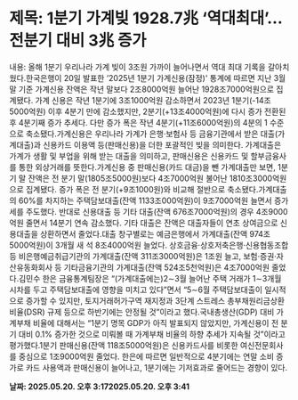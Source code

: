 # **제목: 1분기 가계빚 1928.7兆 ‘역대최대’… 전분기 대비 3兆 증가**

  내용: 올해 1분기 우리나라 가계 빚이 3조원 가까이 늘어나면서 역대 최대 기록을 갈아치웠다.한국은행이 20일 발표한 ’2025년 1분기 가계신용(잠정)' 통계에 따르면 지난 3월 말 기준 가계신용 잔액은 작년 말보다 2조8000억원 늘어난 1928조7000억원으로 집계됐다.        가계 신용은 작년 1분기에 3조1000억원 감소하면서 2023년 1분기(-14조5000억원) 이후 4분기 만에 감소했지만, 2분기(+13조4000억원)에 다시 증가 전환된 후 4분기째 증가 추세다. 다만 증가 폭은 작년 4분기(+11조6000억원)의 4분의 1 수준으로 축소됐다.가계신용은 우리나라 가계가 은행·보험사 등 금융기관에서 받은 대출(가계대출)과 신용카드 이용액 등(판매신용)을 더한 포괄적인 빚을 의미한다. 가계대출은 가계가 생활 및 부업을 위해 받는 대출을 의미하고, 판매신용은 신용카드 및 할부금융사를 통한 외상거래를 뜻한다.가계신용 중 판매신용(카드 대금)을 뺀 가계대출만 보면, 1분기 말 잔액은 전 분기 말(1805조5000원)보다 4조7000억원 불어난 1810조3000억원으로 집계됐다. 증가 폭은 전 분기(+9조1000원)와 비교해 절반으로 축소됐다.가계대출의 60%를 차지하는 주택담보대출(잔액 1133조000억원)이 9조7000억원 늘면서 증가세를 주도했다. 반대로 신용대출 등 기타 대출(잔액 676조7000억원)의 경우 4조9000억원 줄면서 14분기 연속 감소했다. 기타 대출은 잔액은 대출자들이 연초 상여금으로 신용대출을 상환하면서 줄었다.대출 창구별로는 예금은행에서 가계대출(잔액 974조5000억원)이 3개월 새 석 8조4000억원 늘었다. 상호금융·상호저축은행·신용협동조합 등 비은행예금취급기관의 가계대출(잔액 311조3000억원)은 1조원 늘고, 보험·증권·자산유동화회사 등 기타금융기관의 가계대출(잔액 524조5천억원)은 4조7000억원 줄었다.김민수 한은 금융통계팀장은 “(가계대출에는)2∼3월 늘어난 주택 거래가 1∼3개월 시차를 두고 주택담보대출에 영향을 미치고 있다”면서 “5∼6월 주택담보대출이 일시적으로 증가할 수 있지만, 토지거래허가구역 재지정과 3단계 스트레스 총부채원리금상환비율(DSR) 규제 등으로 하반기에는 안정될 것”이라고 했다.국내총생산(GDP) 대비 가계부채 비율에 대해서는 “1분기 명목 GDP가 아직 발표되지 않았지만, 가계신용이 전 분기 대비 0.1% 증가한 것으로 미뤄볼 때 가계부채 비율의 하향 추세가 지속될 것”이라고 평가했다.1분기 판매신용(잔액 118조5000억원)은 신용카드사를 비롯한 여신전문회사를 중심으로 1조9000억원 줄었다. 한은에 따르면 일반적으로 4분기에는 연말 소비 증가로 카드 사용액과 판매신용이 늘어나고, 1분기에는 기저효과로 줄어드는 경향이 있다.

  **날짜: 2025.05.20. 오후 3:172025.05.20. 오후 3:41**